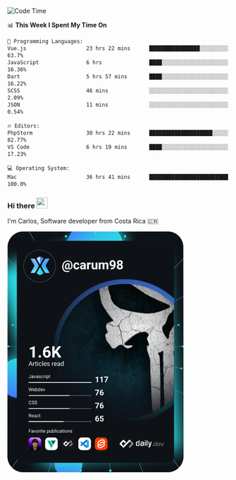 
<!--START_SECTION:waka-->
![Code Time](http://img.shields.io/badge/Code%20Time-9%2C192%20hrs%2057%20mins-blue)

📊 **This Week I Spent My Time On** 

```text
💬 Programming Languages: 
Vue.js                   23 hrs 22 mins      ████████████████░░░░░░░░░   63.7% 
JavaScript               6 hrs               ████░░░░░░░░░░░░░░░░░░░░░   16.36% 
Dart                     5 hrs 57 mins       ████░░░░░░░░░░░░░░░░░░░░░   16.22% 
SCSS                     46 mins             ░░░░░░░░░░░░░░░░░░░░░░░░░   2.09% 
JSON                     11 mins             ░░░░░░░░░░░░░░░░░░░░░░░░░   0.54%

🔥 Editors: 
PhpStorm                 30 hrs 22 mins      ████████████████████░░░░░   82.77% 
VS Code                  6 hrs 19 mins       ████░░░░░░░░░░░░░░░░░░░░░   17.23%

💻 Operating System: 
Mac                      36 hrs 41 mins      █████████████████████████   100.0%

```


<!--END_SECTION:waka-->

### Hi there <img src="https://media.giphy.com/media/hvRJCLFzcasrR4ia7z/giphy.gif" width="25px" height="25px">

I'm Carlos, Software developer from Costa Rica 🇨🇷

<a href="https://app.daily.dev/carum98"><img src="https://github.com/carum98/carum98/blob/main/devcard.svg" width="400" alt="Carlos Umaña Acevedo's Dev Card"/></a>
